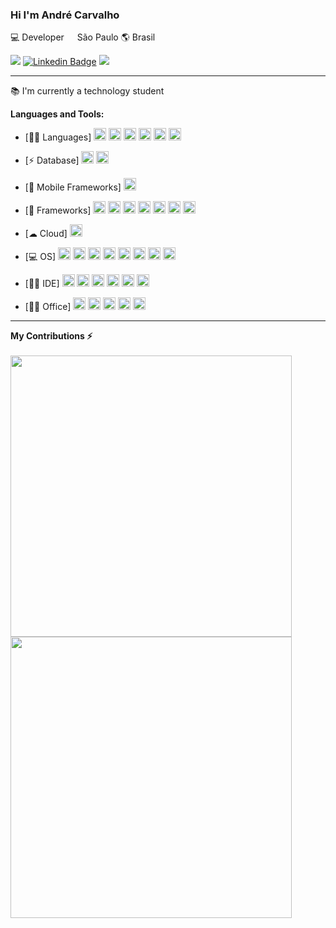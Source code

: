 ### Hi I'm André Carvalho

💻 Developer  <img src="https://image.flaticon.com/icons/svg/197/197386.svg" width="13"/> São Paulo 🌎 Brasil

![](https://img.shields.io/github/followers/andresdecarvalho?style=social)
[![Linkedin Badge](https://img.shields.io/badge/-AndréCarvalho-blue?style=flat-square&logo=Linkedin&logoColor=white&link=https://www.linkedin.com/in/andrescarvalho93/)](https://www.linkedin.com/in/andrescarvalho93/)
![](https://visitor-badge.glitch.me/badge?page_id=andresdecarvalho.andresdecarvalho)

---

📚 I'm currently a technology student<br>

**Languages and Tools:**

  - [👩‍💻 Languages]
<code><img height="20" src="https://img.shields.io/badge/Java-ED8B00?style=for-the-badge&logo=java&logoColor=white"></code>
<code><img height="20" src="https://img.shields.io/badge/HTML5-E34F26?style=for-the-badge&logo=html5&logoColor=white"></code>
<code><img height="20" src="https://img.shields.io/badge/CSS3-1572B6?style=for-the-badge&logo=css3&logoColor=white"></code>
<code><img height="20" src="https://img.shields.io/badge/JavaScript-323330?style=for-the-badge&logo=javascript&logoColor=F7DF1E"></code>
<code><img height="20" src="https://img.shields.io/badge/PHP-777BB4?style=for-the-badge&logo=php&logoColor=white"></code>
<code><img height="20" src="https://img.shields.io/badge/Python-FFD43B?style=for-the-badge&logo=python&logoColor=darkgreen"></code>
  
  - [⚡ Database]
<code><img height="20" src="https://img.shields.io/badge/MySQL-00000F?style=for-the-badge&logo=mysql&logoColor=white"></code>
<code><img height="20" src="https://img.shields.io/badge/MariaDB-003545?style=for-the-badge&logo=mariadb&logoColor=white"></code>   
   
  - [📱 Mobile Frameworks]
<code><img height="20" src="https://img.shields.io/badge/Ionic-3880FF?style=for-the-badge&logo=ionic&logoColor=white"></code>   
   
  - [🚀 Frameworks]
<code><img height="20" src="https://img.shields.io/badge/RASPBERRY%20PI-C51A4A.svg?&style=for-the-badge&logo=raspberry%20pi&logoColor=white"></code>
<code><img height="20" src="https://img.shields.io/badge/Bootstrap-563D7C?style=for-the-badge&logo=bootstrap&logoColor=white"></code>
<code><img height="20" src="https://img.shields.io/badge/Markdown-000000?style=for-the-badge&logo=markdown&logoColor=white"></code>
<code><img height="20" src="https://img.shields.io/badge/Microsoft-666666?style=for-the-badge&logo=microsoft&logoColor=white"></code>
<code><img height="20" src="https://img.shields.io/badge/Git-F05032?style=for-the-badge&logo=git&logoColor=white"></code>
<code><img height="20" src="https://img.shields.io/badge/PowerBI-F2C811?style=for-the-badge&logo=Power%20BI&logoColor=white"></code>
<code><img height="20" src="https://img.shields.io/badge/Xampp-F37623?style=for-the-badge&logo=xampp&logoColor=white"></code>
   
  - [☁ Cloud]
<code><img height="20" src="https://img.shields.io/badge/GitHub_Actions-2088FF?style=for-the-badge&logo=github-actions&logoColor=white"></code>
 
  - [💻 OS]
<code><img height="20" src="https://img.shields.io/badge/Android-3DDC84?style=for-the-badge&logo=android&logoColor=white"></code>
<code><img height="20" src="https://img.shields.io/badge/Windows-0078D6?style=for-the-badge&logo=windows&logoColor=white"></code>
<code><img height="20" src="https://img.shields.io/badge/Linux-FCC624?style=for-the-badge&logo=linux&logoColor=black"></code>
<code><img height="20" src="https://img.shields.io/badge/Ubuntu-E95420?style=for-the-badge&logo=ubuntu&logoColor=white"></code>
<code><img height="20" src="https://img.shields.io/badge/Linux_Mint-87CF3E?style=for-the-badge&logo=linux-mint&logoColor=white"></code>
<code><img height="20" src="https://img.shields.io/badge/Debian-A81D33?style=for-the-badge&logo=debian&logoColor=white"></code>
<code><img height="20" src="https://img.shields.io/badge/Deepin-007CFF?style=for-the-badge&logo=deepin&logoColor=white"></code>
<code><img height="20" src="https://img.shields.io/badge/manjaro-35BF5C?style=for-the-badge&logo=manjaro&logoColor=white"></code>   
   
  - [👩‍💻 IDE]
<code><img height="20" src="https://img.shields.io/badge/Visual_Studio_Code-0078D4?style=for-the-badge&logo=visual%20studio%20code&logoColor=white"></code>
<code><img height="20" src="https://img.shields.io/badge/Eclipse-2C2255?style=for-the-badge&logo=eclipse&logoColor=white"></code>
<code><img height="20" src="https://img.shields.io/badge/sublime_text-%23575757.svg?&style=for-the-badge&logo=sublime-text&logoColor=important"></code>
<code><img height="20" src="https://img.shields.io/badge/pycharm-143?style=for-the-badge&logo=pycharm&logoColor=black&color=black&labelColor=green"></code>
<code><img height="20" src="https://img.shields.io/badge/VIM-%2311AB00.svg?&style=for-the-badge&logo=vim&logoColor=white"></code>
<code><img height="20" src="https://img.shields.io/badge/Notepad++-90E59A.svg?style=for-the-badge&logo=notepad%2B%2B&logoColor=black"></code>   
  
  - [👨‍💻 Office]
<code><img height="20" src="https://img.shields.io/badge/Microsoft_Excel-217346?style=for-the-badge&logo=microsoft-excel&logoColor=white"></code>
<code><img height="20" src="https://img.shields.io/badge/Microsoft_PowerPoint-B7472A?style=for-the-badge&logo=microsoft-powerpoint&logoColor=white"></code>
<code><img height="20" src="https://img.shields.io/badge/Microsoft_Word-2B579A?style=for-the-badge&logo=microsoft-word&logoColor=white"></code>
<code><img height="20" src="https://img.shields.io/badge/Microsoft_Office-D83B01?style=for-the-badge&logo=microsoft-office&logoColor=white"></code>
<code><img height="20" src="https://img.shields.io/badge/Trello-0052CC?style=for-the-badge&logo=trello&logoColor=white"></code>   

---

**My Contributions ⚡**
<br/><br/>
  <a href="#"><img src="https://github-readme-stats.vercel.app/api?username=andresdecarvalho&show_icons=true&count_private=true&theme=dark" width="450"></a><br>
  <a href="#"><img src="https://github-readme-stats.vercel.app/api/top-langs/?username=andresdecarvalho&layot=compact&langs=count7&theme=dark" width="450"></a>
<br/>

</samp>
